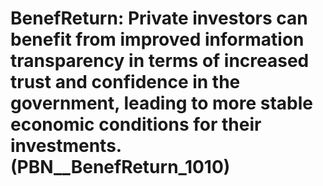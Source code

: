 # BenefReturn: __Private investors can benefit from improved information transparency in terms of increased trust and confidence in the government, leading to more stable economic conditions for their investments.__ (PBN__BenefReturn_1010)


